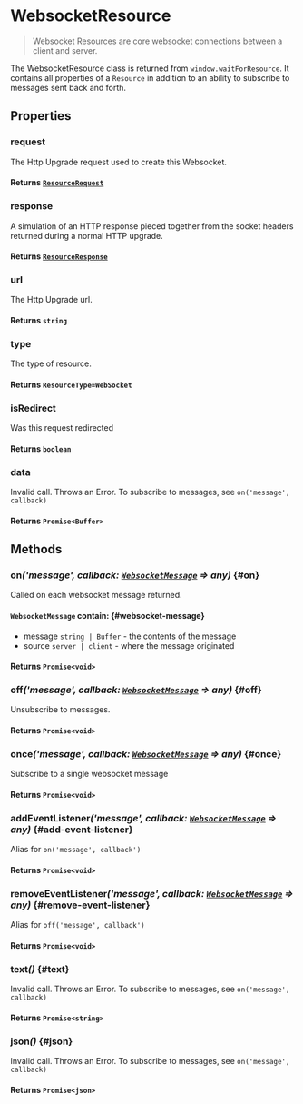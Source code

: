 # WebsocketResource

> Websocket Resources are core websocket connections between a client and server.

The WebsocketResource class is returned from `window.waitForResource`. It contains all properties of a `Resource` in addition to an ability to subscribe to messages sent back and forth.

## Properties

### request

The Http Upgrade request used to create this Websocket.

#### **Returns** [`ResourceRequest`](/docs/hero/advanced/resource-request)

### response

A simulation of an HTTP response pieced together from the socket headers returned during a normal HTTP upgrade.

#### **Returns** [`ResourceResponse`](/docs/hero/advanced/resource-response)

### url

The Http Upgrade url.

#### **Returns** `string`

### type

The type of resource.

#### **Returns** `ResourceType=WebSocket`

### isRedirect

Was this request redirected

#### **Returns** `boolean`

### data

Invalid call. Throws an Error. To subscribe to messages, see `on('message', callback)`

#### **Returns** `Promise<Buffer>`

## Methods

### on<em>('message', callback: [`WebsocketMessage`](#websocket-message) => any)</em> {#on}

Called on each websocket message returned.

#### `WebsocketMessage` contain: {#websocket-message}
- message `string | Buffer` - the contents of the message
- source `server | client` - where the message originated

#### **Returns** `Promise<void>`

### off<em>('message', callback: [`WebsocketMessage`](#websocket-message) => any)</em> {#off}

Unsubscribe to messages.

#### **Returns** `Promise<void>`

### once<em>('message', callback: [`WebsocketMessage`](#websocket-message) => any)</em> {#once}

Subscribe to a single websocket message

#### **Returns** `Promise<void>`

### addEventListener<em>('message', callback: [`WebsocketMessage`](#websocket-message) => any)</em> {#add-event-listener}

Alias for `on('message', callback')`

#### **Returns** `Promise<void>`

### removeEventListener<em>('message', callback: [`WebsocketMessage`](#websocket-message) =>  any)</em> {#remove-event-listener}

Alias for `off('message', callback')`

#### **Returns** `Promise<void>`


### text<em>()</em> {#text}

Invalid call. Throws an Error. To subscribe to messages, see `on('message', callback)`

#### **Returns** `Promise<string>`

### json<em>()</em> {#json}

Invalid call. Throws an Error. To subscribe to messages, see `on('message', callback)`

#### **Returns** `Promise<json>`
